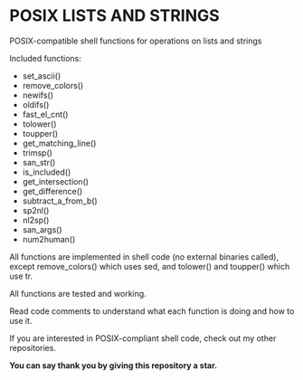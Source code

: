 # POSIX LISTS AND STRINGS
POSIX-compatible shell functions for operations on lists and strings

Included functions:
- set_ascii()
- remove_colors()
- newifs()
- oldifs()
- fast_el_cnt()
- tolower()
- toupper()
- get_matching_line()
- trimsp()
- san_str()
- is_included()
- get_intersection()
- get_difference()
- subtract_a_from_b()
- sp2nl()
- nl2sp()
- san_args()
- num2human()

All functions are implemented in shell code (no external binaries called), except remove_colors() which uses sed, and tolower() and toupper() which use tr.

All functions are tested and working.

Read code comments to understand what each function is doing and how to use it.

If you are interested in POSIX-compliant shell code, check out my other repositories.

**You can say thank you by giving this repository a star.**
